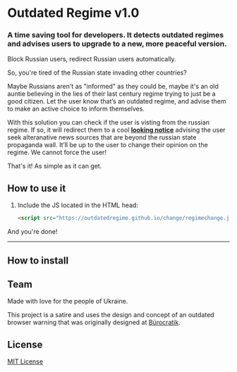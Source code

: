 # Outdated Regime v1.0

### A time saving tool for developers. It detects outdated regimes and advises users to upgrade to a new, more peaceful version.

Block Russian users, redirect Russian users automatically.

So, you're tired of the Russian state invading other countries?

Maybe Russians aren't as "informed" as they could be, maybe it's an old auntie believing in the lies of their last century regime trying to just be a good citizen. Let the user know that’s an outdated regime, and advise them to make an active choice to inform themselves.

With this solution you can check if the user is visting from the russian regime. If so, it will redirect them to a cool **[looking notice](https://outdatedregime.github.io/change/index.html)** advising the user seek alteranative news sources that are beyond the russian state propaganda wall. It’ll be up to the user to change their opinion on the regime. We cannot force the user!

That's it! As simple as it can get.

## How to use it


1. Include the JS located in the HTML head:

    ```html
    <script src="https://outdatedregime.github.io/change/regimechange.js"></script>
    ```

And you're done!


***


## How to install


## Team

Made with love for the people of Ukraine.

This project is a satire and uses the design and concept of an outdated browser warning that was originally designed at [Bürocratik](http://burocratik.com).<br>


## License

[MIT License](http://zenorocha.mit-license.org/)

